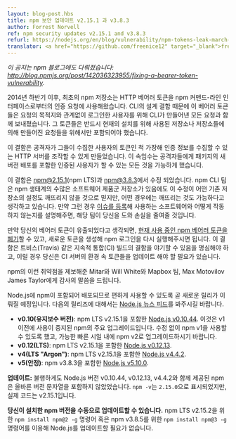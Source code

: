 ```yaml
---
layout: blog-post.hbs
title: npm 보안 업데이트 v2.15.1 과 v3.8.3
author: Forrest Norvell
ref: npm security updates v2.15.1 and v3.8.3
refurl: https://nodejs.org/en/blog/vulnerability/npm-tokens-leak-march-2016/
translator: <a href="https://github.com/freenice12" target="_blank">freenice12</a>
---
```


<!--
_This announcement is also covered on the npm blog: <http://blog.npmjs.org/post/142036323955/fixing-a-bearer-token-vulnerability>._
-->
_이 공지는 npm 블로그에도 다뤄졌습니다: <http://blog.npmjs.org/post/142036323955/fixing-a-bearer-token-vulnerability>._

<!--
The primary npm registry has, since late 2014, used HTTP bearer tokens to authenticate requests from the npm command-line interface. Due to a design flaw in the CLI, these bearer tokens were sent with every request made by the CLI for logged-in users, regardless of the destination of the request. They should instead only be included for requests made against the registry or registries used for the current install.
-->
2014년 하반기 이후, 최초의 npm 저장소는 HTTP 베어러 토큰을 npm 커맨드-라인 인터페이스로부터의 인증 요청에 사용해왔습니다. CLI의 설계 결함 때문에 이 베어러 토큰들은 요청의 목적지와 관계없이 로그인한 사용자를 위해 CLI가 만들어낸 모든 요청과 함께 보내졌습니다. 그 토큰들은 반드시 현재의 설치를 위해 사용된 저장소나 저장소들에 의해 만들어진 요청들을 위해서만 포함되어야 했습니다.

<!--
This flaw allows an attacker to set up an HTTP server that could collect authentication information they could use to impersonate the users whose tokens they collected. This impersonation would allow them to do anything the compromised users could do, including publishing new versions of packages.
-->
이 결함은 공격자가 그들이 수집한 사용자의 토큰인 척 가장해 인증 정보를 수집할 수 있는 HTTP 서버를 조작할 수 있게 만들었습니다. 이 속임수는 공격자들에게 패키지의 새 버전 배포를 포함한 인증된 사용자가 할 수 있는 모든 것을 가능하게 했습니다.

<!--
This flaw has been fixed in [npm@2.15.1](https://github.com/npm/npm/commit/fea8cc92cee02c720b58f95f14d315507ccad401) (npm LTS) and [npm@3.8.3](https://github.com/npm/npm/commit/f67ecad59e99a03e5aad8e93cd1a086ae087cb29). The npm CLI team believes that the fix won't break any existing registry setups, but due to the large number of registry software suites in the wild, it's possible that this change will be breaking in some cases. If so, please [file an issue](https://github.com/npm/npm/issues/new) describing the software you're using and how it broke, and the team will work with you to mitigate the breakage.
-->
이 결함은 [npm@2.15.1](https://github.com/npm/npm/commit/fea8cc92cee02c720b58f95f14d315507ccad401)(npm LTS)과 [npm@3.8.3](https://github.com/npm/npm/commit/f67ecad59e99a03e5aad8e93cd1a086ae087cb29)에서 수정 되었습니다. npm CLI 팀은 npm 생태계의 수많은 소프트웨어 제품군 저장소가 있음에도 이 수정이 어떤 기존 저장소의 설정도 깨뜨리지 않을 것으로 믿지만, 어떤 경우에는 깨뜨리는 것도 가능하다고 생각하고 있습니다. 만약 그런 경우 [이슈를 등록](https://github.com/npm/npm/issues/new)해 사용하는 소프트웨어와 어떻게 작동하지 않는지를 설명해주면, 해당 팀이 당신을 도와 손실을 줄여줄 것입니다.

<!--
If you believe that your bearer token may have been leaked, it should be sufficient to [invalidate your current npm bearer tokens](https://www.npmjs.com/settings/tokens) and to rerun npm login to generate new tokens. Keep in mind that this may cause continuous integration builds in services like Travis to break, in which case you'll need to update the tokens in your CI server's configuration.
-->
만약 당신의 베어러 토큰이 유출되었다고 생각되면, [현재 사용 중인 npm 베어러 토큰을 폐기](https://www.npmjs.com/settings/tokens)할 수 있고, 새로운 토큰을 생성해 npm 로그인을 다시 실행해주시면 됩니다. 이 결함은 트비스(Travis) 같은 지속적 통합(CI) 빌드의 결함을 야기할 수 있음을 명심해야 하고, 이럴 경우 당신은 CI 서버의 환경 속 토큰들을 업데이트 해야 할 필요가 있습니다.

<!--
Thanks to Mitar, Will White & the team at Mapbox, Max Motovilov, and James Taylor for reporting this vulnerability to npm.
-->
npm의 이런 취약점을 제보해준 Mitar와 Will White와 Mapbox 팀, Max Motovilov James Taylor에게 감사의 말씀을 드립니다.

<!--
As Node.js ships with npm, releases for the active lines will be made available shortly for your convenience. Please watch the [Node.js news feed](https://nodejs.org/en/blog/) for the following releases:
-->
Node.js에 npm이 포함되어 배포되므로 편하게 사용할 수 있도록 곧 새로운 릴리가 이뤄질 예정입니다. 다음의 릴리즈에 대해서는 [Node.js 뉴스 피드](https://nodejs.org/en/blog/)를 봐주시길 바랍니다.

<!--
* **v0.10 (Maintenance)**: [Node.js v0.10.44](http://nodejs.org/en/blog/release/v0.10.44/) includes npm LTS v2.15.1. This is a major upgrade of npm from v1 which has previously been deprecated. No fix is being made available for npm v1, please upgrade to npm v2 as soon as possible.
* **v0.12 (LTS)**: [Node.js v0.12.13](http://nodejs.org/en/blog/release/v0.12.13/) includes npm LTS v2.15.1.
* **v4 (LTS "Argon")**: [Node.js v4.4.2](http://nodejs.org/en/blog/release/v4.4.2/) includes npm LTS v2.15.1.
* **v5 (Stable)**: [Node.js v5.10.0](http://nodejs.org/en/blog/release/v5.10.0/) includes npm v3.8.3.
-->
* **v0.10(유지보수 버전)**: npm LTS v2.15.1을 포함한 [Node.js v0.10.44](https://nodejs.github.io/nodejs-ko/articles/2016/04/01/release-v0.10.44/). 이것은 v1 이전에 사용이 중지된 npm의 주요 업그레이드입니다. 수정 없이 npm v1을 사용할 수 있도록 했고, 가능한 빠른 시일 내에 npm v2로 업그레이드하시기 바랍니다.
* **v0.12(LTS)**: npm LTS v2.15.1을 포함한 [Node.js v0.12.13](http://nodejs.org/en/blog/release/v0.12.13/).
* **v4(LTS "Argon")**: npm LTS v2.15.1을 포함한 [Node.js v4.4.2](http://nodejs.org/en/blog/release/v4.4.2/).
* **v5(안정)**: npm v3.8.3을 포함한 [Node.js v5.10.0](http://nodejs.org/en/blog/release/v5.10.0/).

<!--
**Update:** Unfortunately the version of npm that was bundled with Node.js version v0.10.44, v0.12.13 and v4.4.2 did not include the correct version string, `npm -v` reports `2.15.0`, however the code is v2.15.1.
-->
**업데이트:** 불행하게도 Node.js 버전 v0.10.44, v0.12.13, v4.4.2와 함께 제공된 npm은 올바른 버전 문자열을 포함하지 않았었습니다. `npm -v`는 `2.15.0`으로 표시되었지만, 실제 코드는 v2.15.1입니다.

<!--
**Note that you can upgrade your installed version of npm manually** without requiring a Node.js update by using the command `npm install npm@2 -g` for npm LTS v2.15.2 or `npm install npm@3 -g` for npm v3.8.5.
-->
**당신이 설치한 npm 버전을 수동으로 업데이트할 수 있습니다.** npm LTS v2.15.2을 위한 `npm install npm@2 -g` 명령어 혹은 npm v3.8.5를 위한 `npm install npm@3 -g` 명령어를 이용해 Node.js를 업데이트할 필요가 없습니다.